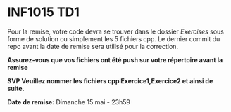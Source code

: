 # INF1015 TD1

 Pour la remise, votre code devra se trouver dans le dossier *Exercises* sous forme de solution ou simplement les 5 fichiers cpp. Le dernier commit du repo avant la date de remise sera utilisé pour la correction. 
 
 **Assurez-vous que vos fichiers ont été push sur votre répertoire avant la remise** 
 
 **SVP Veuillez nommer les fichiers cpp Exercice1,Exercice2 et ainsi de suite.**  
 
 **Date de remise:** Dimanche 15 mai - 23h59
